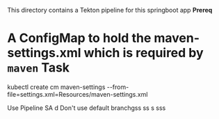This directory contains a Tekton pipeline for this springboot app
**Prereq**
# A ConfigMap to hold the maven-settings.xml which is required by `maven` Task
kubectl create cm maven-settings --from-file=settings.xml=Resources/maven-settings.xml 

Use Pipeline SA d
Don't use default branchgss
ss
s
sss
